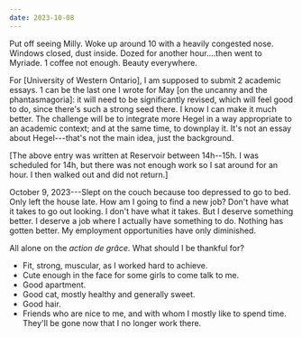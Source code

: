 ```yaml
---
date: 2023-10-08
---
```


Put off seeing Milly. Woke up around 10 with a heavily congested nose. Windows closed, dust inside. Dozed for another hour....then went to Myriade. 1 coffee not enough. Beauty everywhere.

For [University of Western Ontario], I am supposed to submit 2 academic essays. 1 can be the last one I wrote for May [on the uncanny and the phantasmagoria]: it will need to be significantly revised, which will feel good to do, since there's such a strong seed there. I know I can make it much better. The challenge will be to integrate more Hegel in a way appropriate to an academic context; and at the same time, to downplay it. It's not an essay about Hegel---that's not the main idea, just the background.

[The above entry was written at Reservoir between 14h--15h. I was scheduled for 14h, but there was not enough work so I sat around for an hour. I then walked out and did not return.]

October 9, 2023---Slept on the couch because too depressed to go to bed. Only left the house late. How am I going to find a new job? Don't have what it takes to go out looking. I don't  have what it takes. But I deserve something better. I deserve a job where I actually have something to do. Nothing has gotten better. My employment opportunities have only diminished.

All alone on the *action de grâce*. What should I be thankful for?

- Fit, strong, muscular, as I worked hard to achieve.
- Cute enough in the face for some girls to come talk to me.
- Good apartment.
- Good cat, mostly healthy and generally sweet.
- Good hair.
- Friends who are nice to me, and with whom I mostly like to spend time. They'll be gone now that I no longer work there.
